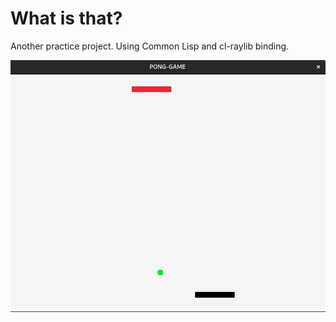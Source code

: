 # What is that?
Another practice project. Using Common Lisp and cl-raylib binding.

![printscreen](https://github.com/KaiqueZambrano/Pong-Game-Common-Lisp-Raylib/blob/main/screenshot.png?raw=true)